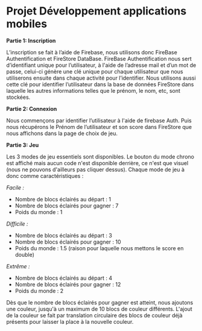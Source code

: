 # Projet Développement applications mobiles

**Partie 1: Inscription**

L’inscription se fait à l’aide de Firebase, nous utilisons donc FireBase Authentification et FireStore DataBase. FireBase Authentification nous sert d’identifiant unique pour l’utilisateur, à l'aide de l’adresse mail et d’un mot de passe, celui-ci génère une clé unique pour chaque utilisateur que nous utiliserons ensuite dans chaque activité pour l’identifier. Nous utilisons aussi cette clé pour identifier l’utilisateur dans la base de données FireStore dans laquelle les autres informations telles que le prénom, le nom, etc, sont stockées.

**Partie 2: Connexion**

Nous commençons par identifier l’utilisateur à l'aide de firebase Auth. Puis nous récupérons le Prénom de l’utilisateur et son score dans FireStore que nous affichons dans la page de choix de jeu.

**Partie 3: Jeu**

Les 3 modes de jeu essentiels sont disponibles. Le bouton du mode chrono est affiché mais aucun code n'est disponible derrière, ce n'est que visuel (nous ne pouvons d'ailleurs pas cliquer dessus). Chaque mode de jeu à donc comme caractéristiques : 

*Facile :*
* Nombre de blocs éclairés au départ : 1 
* Nombre de blocs éclairés pour gagner : 7 
* Poids du monde : 1


*Difficile :* 

* Nombre de blocs éclairés au départ : 3
* Nombre de blocs éclairés pour gagner : 10
* Poids du monde : 1.5 (raison pour laquelle nous mettons le score en double)


*Extrême :*

* Nombre de blocs éclairés au départ : 4
* Nombre de blocs éclairés pour gagner : 12
* Poids du monde : 2


Dès que le nombre de blocs éclairés pour gagner est atteint, nous ajoutons une couleur, jusqu'à un maximum de 10 blocs de couleur différents. 
L'ajout de la couleur se fait par translation circulaire des blocs de couleur déjà présents pour laisser la place à la nouvelle couleur.
